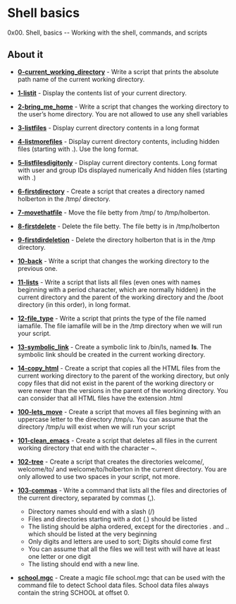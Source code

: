 # Shell basics 
0x00. Shell, basics -- Working with the shell, commands, and scripts

## About it
- **[0-current_working_directory](./0-current_working_directory)** - Write a script that prints the absolute path name of the current working directory.

- **[1-listit](./1-listit)** - Display the contents list of your current directory.

- **[2-bring_me_home](./2-bring_me_home)** - Write a script that changes the working directory to the user’s home directory.
You are not allowed to use any shell variables

- **[3-listfiles](./3-listfiles)** - Display current directory contents in a long format

- **[4-listmorefiles](./4-listmorefiles)** - Display current directory contents, including hidden files (starting with .). Use the long format.

- **[5-listfilesdigitonly](./5-listfilesdigitonly)** - Display current directory contents.
Long format
with user and group IDs displayed numerically
And hidden files (starting with .)

- **[6-firstdirectory](./6-firstdirectory)** - Create a script that creates a directory named holberton in the /tmp/ directory.

- **[7-movethatfile](./7-movethatfile)** - Move the file betty from /tmp/ to /tmp/holberton.

- **[8-firstdelete](./8-firstdelete)** - Delete the file betty. The file betty is in /tmp/holberton

- **[9-firstdirdeletion](./9-firstdirdeletion)** - Delete the directory holberton that is in the /tmp directory.

- **[10-back](./10-back)** - Write a script that changes the working directory to the previous one.

- **[11-lists](./11-lists)** - Write a script that lists all files (even ones with names beginning with a period character, which are normally hidden) in the current directory and the parent of the working directory and the /boot directory (in this order), in long format.

- **[12-file_type](./12-file_type)** - Write a script that prints the type of the file named iamafile. The file iamafile will be in the /tmp directory when we will run your script.

- **[13-symbolic_link](./13-symbolic_link)** - Create a symbolic link to /bin/ls, named __ls__. The symbolic link should be created in the current working directory.

- **[14-copy_html](./14-copy_html)** - Create a script that copies all the HTML files from the current working directory to the parent of the working directory, but only copy files that did not exist in the parent of the working directory or were newer than the versions in the parent of the working directory. You can consider that all HTML files have the extension .html

- **[100-lets_move](./100-lets_move)** - Create a script that moves all files beginning with an uppercase letter to the directory /tmp/u. You can assume that the directory /tmp/u will exist when we will run your script

- **[101-clean_emacs](./101-clean_emacs)** - Create a script that deletes all files in the current working directory that end with the character ~.

- **[102-tree](./102-tree)** - Create a script that creates the directories welcome/, welcome/to/ and welcome/to/holberton in the current directory. You are only allowed to use two spaces in your script, not more.

- **[103-commas](./103-commas)** - Write a command that lists all the files and directories of the current directory, separated by commas (,).
	- Directory names should end with a slash (/)
	- Files and directories starting with a dot (.) should be listed
	- The listing should be alpha ordered, except for the directories . and .. which should be listed at the very beginning
	- Only digits and letters are used to sort; Digits should come first
	- You can assume that all the files we will test with will have at least one letter or one digit
	- The listing should end with a new line.

- **[school.mgc](./school.mgc)** - Create a magic file school.mgc that can be used with the command file to detect School data files. School data files always contain the string SCHOOL at offset 0.
